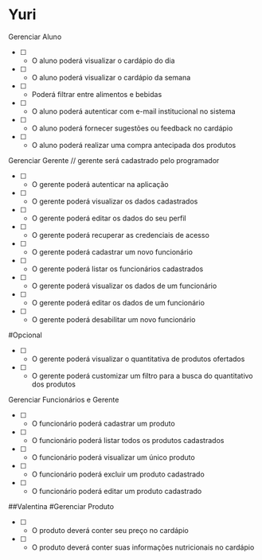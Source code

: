 <h1>Yuri</h1
<h2>Gerenciar Aluno</h2>

- [ ] - O aluno poderá visualizar o cardápio do dia
- [ ] - O aluno poderá visualizar o cardápio da semana
- [ ] - Poderá filtrar entre alimentos e bebidas
- [ ] - O aluno poderá autenticar com e-mail institucional no sistema
- [ ] - O aluno poderá fornecer sugestões ou feedback no cardápio
- [ ] - O aluno poderá realizar uma compra antecipada dos produtos

Gerenciar Gerente
// gerente será cadastrado pelo programador
- [ ] - O gerente poderá autenticar na aplicação
- [ ] - O gerente poderá visualizar os dados cadastrados
- [ ] - O gerente poderá editar os dados do seu perfil
- [ ] - O gerente poderá recuperar as credenciais de acesso

- [ ] - O gerente poderá cadastrar um novo funcionário
- [ ] - O gerente poderá listar os funcionários cadastrados
- [ ] - O gerente poderá visualizar os dados de um funcionário
- [ ] - O gerente poderá editar os dados de um funcionário
- [ ] - O gerente poderá desabilitar um novo funcionário

#Opcional
- [ ] - O gerente poderá visualizar o quantitativa de produtos ofertados 
- [ ] - O gerente poderá customizar um filtro para a busca do quantitativo dos produtos

Gerenciar Funcionários e Gerente
- [ ] - O funcionário poderá cadastrar um produto
- [ ] - O funcionário poderá listar todos os produtos cadastrados
- [ ] - O funcionário poderá visualizar um único produto 
- [ ] - O funcionário poderá excluir um produto cadastrado
- [ ] - O funcionário poderá editar um produto cadastrado

##Valentina
#Gerenciar Produto

- [ ] - O produto deverá conter seu preço no cardápio
- [ ] - O produto deverá conter suas informações nutricionais no cardápio

